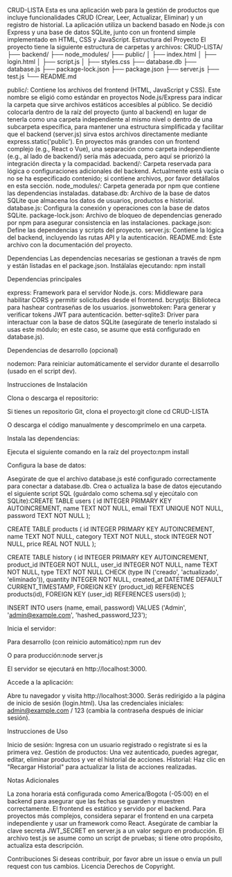 CRUD-LISTA
Esta es una aplicación web para la gestión de productos que incluye funcionalidades CRUD (Crear, Leer, Actualizar, Eliminar) y un registro de historial. La aplicación utiliza un backend basado en Node.js con Express y una base de datos SQLite, junto con un frontend simple implementado en HTML, CSS y JavaScript.
Estructura del Proyecto
El proyecto tiene la siguiente estructura de carpetas y archivos:
CRUD-LISTA/
├── backend/
├── node_modules/
├── public/
│   ├── index.html
│   ├── login.html
│   ├── script.js
│   ├── styles.css
├── database.db
├── database.js
├── package-lock.json
├── package.json
├── server.js
├── test.js
└── README.md


public/: Contiene los archivos del frontend (HTML, JavaScript y CSS). Este nombre se eligió como estándar en proyectos Node.js/Express para indicar la carpeta que sirve archivos estáticos accesibles al público. Se decidió colocarla dentro de la raíz del proyecto (junto al backend) en lugar de tenerla como una carpeta independiente al mismo nivel o dentro de una subcarpeta específica, para mantener una estructura simplificada y facilitar que el backend (server.js) sirva estos archivos directamente mediante express.static('public'). En proyectos más grandes con un frontend complejo (e.g., React o Vue), una separación como carpeta independiente (e.g., al lado de backend/) sería más adecuada, pero aquí se priorizó la integración directa y la compacidad.
backend/: Carpeta reservada para lógica o configuraciones adicionales del backend. Actualmente está vacía o no se ha especificado contenido; si contiene archivos, por favor detállalos en esta sección.
node_modules/: Carpeta generada por npm que contiene las dependencias instaladas.
database.db: Archivo de la base de datos SQLite que almacena los datos de usuarios, productos e historial.
database.js: Configura la conexión y operaciones con la base de datos SQLite.
package-lock.json: Archivo de bloqueo de dependencias generado por npm para asegurar consistencia en las instalaciones.
package.json: Define las dependencias y scripts del proyecto.
server.js: Contiene la lógica del backend, incluyendo las rutas API y la autenticación.
README.md: Este archivo con la documentación del proyecto.

Dependencias
Las dependencias necesarias se gestionan a través de npm y están listadas en el package.json. Instálalas ejecutando:
npm install

Dependencias principales

express: Framework para el servidor Node.js.
cors: Middleware para habilitar CORS y permitir solicitudes desde el frontend.
bcryptjs: Biblioteca para hashear contraseñas de los usuarios.
jsonwebtoken: Para generar y verificar tokens JWT para autenticación.
better-sqlite3: Driver para interactuar con la base de datos SQLite (asegúrate de tenerlo instalado si usas este módulo; en este caso, se asume que está configurado en database.js).

Dependencias de desarrollo (opcional)

nodemon: Para reiniciar automáticamente el servidor durante el desarrollo (usado en el script dev).

Instrucciones de Instalación

Clona o descarga el repositorio:

Si tienes un repositorio Git, clona el proyecto:git clone <url-del-repositorio>
cd CRUD-LISTA


O descarga el código manualmente y descomprímelo en una carpeta.


Instala las dependencias:

Ejecuta el siguiente comando en la raíz del proyecto:npm install




Configura la base de datos:

Asegúrate de que el archivo database.js esté configurado correctamente para conectar a database.db.
Crea o actualiza la base de datos ejecutando el siguiente script SQL (guárdalo como schema.sql y ejecútalo con SQLite):CREATE TABLE users (
    id INTEGER PRIMARY KEY AUTOINCREMENT,
    name TEXT NOT NULL,
    email TEXT UNIQUE NOT NULL,
    password TEXT NOT NULL
);

CREATE TABLE products (
    id INTEGER PRIMARY KEY AUTOINCREMENT,
    name TEXT NOT NULL,
    category TEXT NOT NULL,
    stock INTEGER NOT NULL,
    price REAL NOT NULL
);

CREATE TABLE history (
    id INTEGER PRIMARY KEY AUTOINCREMENT,
    product_id INTEGER NOT NULL,
    user_id INTEGER NOT NULL,
    name TEXT NOT NULL,
    type TEXT NOT NULL CHECK (type IN ('creado', 'actualizado', 'eliminado')),
    quantity INTEGER NOT NULL,
    created_at DATETIME DEFAULT CURRENT_TIMESTAMP,
    FOREIGN KEY (product_id) REFERENCES products(id),
    FOREIGN KEY (user_id) REFERENCES users(id)
);

INSERT INTO users (name, email, password) VALUES 
('Admin', 'admin@example.com', 'hashed_password_123');




Inicia el servidor:

Para desarrollo (con reinicio automático):npm run dev


O para producción:node server.js


El servidor se ejecutará en http://localhost:3000.


Accede a la aplicación:

Abre tu navegador y visita http://localhost:3000. Serás redirigido a la página de inicio de sesión (login.html).
Usa las credenciales iniciales: admin@example.com / 123 (cambia la contraseña después de iniciar sesión).



Instrucciones de Uso

Inicio de sesión: Ingresa con un usuario registrado o regístrate si es la primera vez.
Gestión de productos: Una vez autenticado, puedes agregar, editar, eliminar productos y ver el historial de acciones.
Historial: Haz clic en "Recargar Historial" para actualizar la lista de acciones realizadas.

Notas Adicionales

La zona horaria está configurada como America/Bogota (-05:00) en el backend para asegurar que las fechas se guarden y muestren correctamente.
El frontend es estático y servido por el backend. Para proyectos más complejos, considera separar el frontend en una carpeta independiente y usar un framework como React.
Asegúrate de cambiar la clave secreta JWT_SECRET en server.js a un valor seguro en producción.
El archivo test.js se asume como un script de pruebas; si tiene otro propósito, actualiza esta descripción.

Contribuciones
Si deseas contribuir, por favor abre un issue o envía un pull request con tus cambios.
Licencia
Derechos de Copyright.